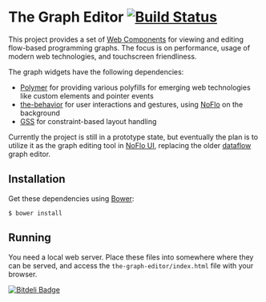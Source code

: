 The Graph Editor [![Build Status](https://secure.travis-ci.org/the-grid/the-graph.png?branch=master)](http://travis-ci.org/the-grid/the-graph)
================

This project provides a set of [Web Components](http://www.polymer-project.org/) for viewing and editing flow-based programming graphs. The focus is on performance, usage of modern web technologies, and touchscreen friendliness.

The graph widgets have the following dependencies:

* [Polymer](http://www.polymer-project.org/) for providing various polyfills for emerging web technologies like custom elements and pointer events
* [the-behavior](https://github.com/the-grid/the-behavior) for user interactions and gestures, using [NoFlo](http://noflojs.org/) on the background
* [GSS](http://gridstylesheets.org/) for constraint-based layout handling

Currently the project is still in a prototype state, but eventually the plan is to utilize it as the graph editing tool in [NoFlo UI](https://github.com/noflo/noflo-ui), replacing the older [dataflow](https://github.com/meemoo/dataflow) graph editor.

## Installation

Get these dependencies using [Bower](http://bower.io/):

    $ bower install

## Running

You need a local web server. Place these files into somewhere where they can be served, and access the `the-graph-editor/index.html` file with your browser.


[![Bitdeli Badge](https://d2weczhvl823v0.cloudfront.net/the-grid/the-graph/trend.png)](https://bitdeli.com/free "Bitdeli Badge")

